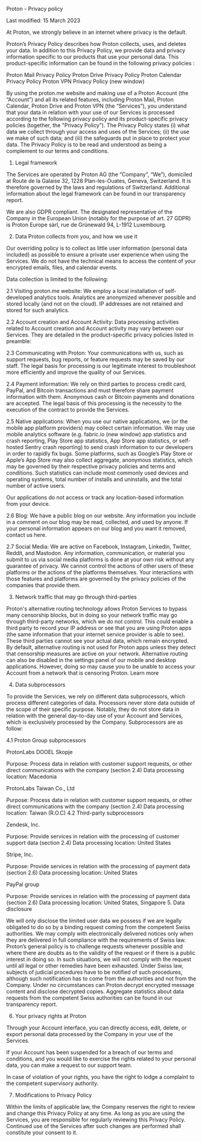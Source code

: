 Proton - Privacy policy

Last modified: 15 March 2023

At Proton, we strongly believe in an internet where privacy is the default.

Proton’s Privacy Policy describes how Proton collects, uses, and deletes your data. In addition to this Privacy Policy, we provide data and privacy information specific to our products that use your personal data. This product-specific information can be found in the following privacy policies :

Proton Mail Privacy Policy
Proton Drive Privacy Policy
Proton Calendar Privacy Policy
Proton VPN Privacy Policy
(new window)

By using the proton.me website and making use of a Proton Account (the “Account”) and all its related features, including Proton Mail, Proton Calendar, Proton Drive and Proton VPN (the “Services”), you understand that your data in relation with your use of our Services is processed according to the following privacy policy and its product-specific privacy policies (together, the "Privacy Policy"). The Privacy Policy states (i) what data we collect through your access and uses of the Services; (ii) the use we make of such data; and (iii) the safeguards put in place to protect your data. The Privacy Policy is to be read and understood as being a complement to our terms and conditions.

1. Legal framework

The Services are operated by Proton AG (the “Company”, “We”), domiciled at Route de la Galaise 32, 1228 Plan-les-Ouates, Geneva, Switzerland. It is therefore governed by the laws and regulations of Switzerland. Additional information about the legal framework can be found in our transparency report.

We are also GDPR compliant. The designated representative of the Company in the European Union (notably for the purpose of art. 27 GDPR) is Proton Europe sàrl, rue de Grünewald 94, L-1912 Luxembourg.

2. Data Proton collects from you, and how we use it

Our overriding policy is to collect as little user information (personal data included) as possible to ensure a private user experience when using the Services. We do not have the technical means to access the content of your encrypted emails, files, and calendar events.

Data collection is limited to the following:

2.1 Visiting proton.me website: We employ a local installation of self-developed analytics tools. Analytics are anonymized whenever possible and stored locally (and not on the cloud). IP addresses are not retained and stored for such analytics.

2.2 Account creation and Account Activity: Data processing activities related to Account creation and Account activity may vary between our Services. They are detailed in the product-specific privacy policies listed in preamble:

2.3 Communicating with Proton: Your communications with us, such as support requests, bug reports, or feature requests may be saved by our staff. The legal basis for processing is our legitimate interest to troubleshoot more efficiently and improve the quality of our Services.

2.4 Payment information: We rely on third parties to process credit card, PayPal, and Bitcoin transactions and must therefore share payment information with them. Anonymous cash or Bitcoin payments and donations are accepted. The legal basis of this processing is the necessity to the execution of the contract to provide the Services.

2.5 Native applications: When you use our native applications, we (or the mobile app platform providers) may collect certain information. We may use mobile analytics software (e.g. fabric.io
(new window)
 app statistics and crash reporting, Play Store app statistics, App Store app statistics, or self-hosted Sentry crash reporting) to send crash information to our developers in order to rapidly fix bugs. Some platforms, such as Google’s Play Store or Apple’s App Store may also collect aggregate, anonymous statistics, which may be governed by their respective privacy policies and terms and conditions. Such statistics can include most commonly used devices and operating systems, total number of installs and uninstalls, and the total number of active users.

Our applications do not access or track any location-based information from your device.

2.6 Blog: We have a public blog on our website. Any information you include in a comment on our blog may be read, collected, and used by anyone. If your personal information appears on our blog and you want it removed, contact us here.

2.7 Social Media: We are active on Facebook, Instagram, Linkedin, Twitter, Reddit, and Mastodon. Any information, communication, or material you submit to us via social media platforms is done at your own risk without any guarantee of privacy. We cannot control the actions of other users of these platforms or the actions of the platforms themselves. Your interactions with those features and platforms are governed by the privacy policies of the companies that provide them.

3. Network traffic that may go through third-parties

Proton's alternative routing technology allows Proton Services to bypass many censorship blocks, but in doing so your network traffic may go through third-party networks, which we do not control. This could enable a third party to record your IP address or see that you are using Proton apps (the same information that your internet service provider is able to see). These third parties cannot see your actual data, which remain encrypted. By default, alternative routing is not used for Proton apps unless they detect that censorship measures are active on your network. Alternative routing can also be disabled in the settings panel of our mobile and desktop applications. However, doing so may cause you to be unable to access your Account from a network that is censoring Proton. Learn more

4. Data subprocessors

To provide the Services, we rely on different data subprocessors, which process different categories of data. Processors never store data outside of the scope of their specific purpose. Notably, they do not store data in relation with the general day-to-day use of your Account and Services, which is exclusively processed by the Company. Subprocessors are as follow:

4.1 Proton Group subprocessors

ProtonLabs DOOEL Skopje

Purpose: Process data in relation with customer support requests, or other direct communications with the company (section 2.4)
Data processing location: Macedonia

ProtonLabs Taiwan Co., Ltd

Purpose: Process data in relation with customer support requests, or other direct communications with the company (section 2.4)
Data processing location: Taiwan (R.O.C)
4.2 Third-party subprocessors

Zendesk, Inc.

Purpose: Provide services in relation with the processing of customer support data (section 2.4)
Data processing location: United States

Stripe, Inc.

Purpose: Provide services in relation with the processing of payment data (section 2.6)
Data processing location: United States

PayPal group

Purpose: Provide services in relation with the processing of payment data (section 2.6)
Data processing location: United States, Singapore
5. Data disclosure

We will only disclose the limited user data we possess if we are legally obligated to do so by a binding request coming from the competent Swiss authorities. We may comply with electronically delivered notices only when they are delivered in full compliance with the requirements of Swiss law. Proton’s general policy is to challenge requests whenever possible and where there are doubts as to the validity of the request or if there is a public interest in doing so. In such situations, we will not comply with the request until all legal or other remedies have been exhausted. Under Swiss law, subjects of judicial procedures have to be notified of such procedures, although such notification has to come from the authorities and not from the Company. Under no circumstances can Proton decrypt encrypted message content and disclose decrypted copies. Aggregate statistics about data requests from the competent Swiss authorities can be found in our transparency report.

6. Your privacy rights at Proton

Through your Account interface, you can directly access, edit, delete, or export personal data processed by the Company in your use of the Services.

If your Account has been suspended for a breach of our terms and conditions, and you would like to exercise the rights related to your personal data, you can make a request to our support team.

In case of violation of your rights, you have the right to lodge a complaint to the competent supervisory authority.

7. Modifications to Privacy Policy

Within the limits of applicable law, the Company reserves the right to review and change this Privacy Policy at any time. As long as you are using the Services, you are responsible for regularly reviewing this Privacy Policy. Continued use of the Services after such changes are performed shall constitute your consent to it.
